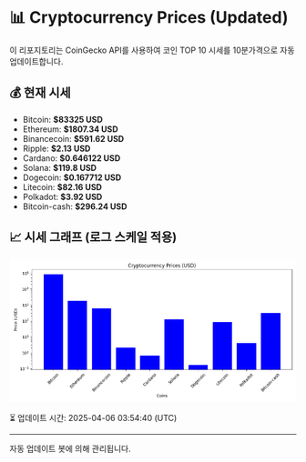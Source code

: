 
# 📊 Cryptocurrency Prices (Updated)

이 리포지토리는 CoinGecko API를 사용하여 코인 TOP 10 시세를 10분가격으로 자동 업데이트합니다.

## 💰 현재 시세
- Bitcoin: **$83325 USD**
- Ethereum: **$1807.34 USD**
- Binancecoin: **$591.62 USD**
- Ripple: **$2.13 USD**
- Cardano: **$0.646122 USD**
- Solana: **$119.8 USD**
- Dogecoin: **$0.167712 USD**
- Litecoin: **$82.16 USD**
- Polkadot: **$3.92 USD**
- Bitcoin-cash: **$296.24 USD**

## 📈 시세 그래프 (로그 스케일 적용)
![Crypto Prices](crypto_prices.png)

⏳ 업데이트 시간: 2025-04-06 03:54:40 (UTC)

---
자동 업데이트 봇에 의해 관리됩니다.
